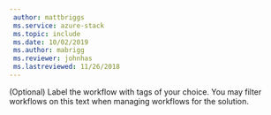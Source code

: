 ```yaml
---
 author: mattbriggs
 ms.service: azure-stack
 ms.topic: include
 ms.date: 10/02/2019
 ms.author: mabrigg
 ms.reviewer: johnhas
 ms.lastreviewed: 11/26/2018
---
```


(Optional) Label the workflow with tags of your choice. You may filter workflows on this text when managing workflows for the solution.